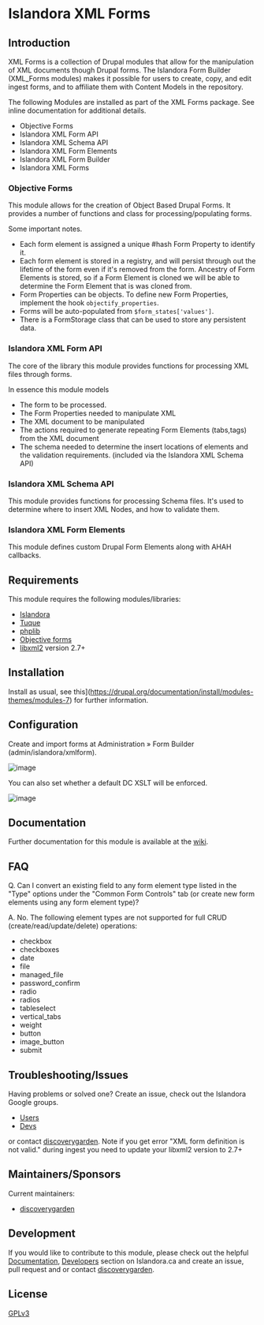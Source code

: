 # Islandora XML Forms

## Introduction

XML Forms is a collection of Drupal modules that allow for the manipulation of
XML documents though Drupal forms. The Islandora Form Builder
(XML_Forms modules) makes it possible for users to create, copy, and edit ingest
forms, and to affiliate them with Content Models in the repository.

The following Modules are installed as part of the XML Forms package. See inline
documentation for additional details.

* Objective Forms
* Islandora XML Form API
* Islandora XML Schema API
* Islandora XML Form Elements
* Islandora XML Form Builder
* Islandora XML Forms

### Objective Forms

This module allows for the creation of Object Based Drupal Forms. It provides a
number of functions and class for processing/populating forms.

Some important notes.

* Each form element is assigned a unique #hash Form Property to identify it.
* Each form element is stored in a registry, and will persist through out the
  lifetime of the form even if it's removed from the form. Ancestry of Form
  Elements is stored, so if a Form Element is cloned we will be able to
  determine the Form Element that is was cloned from.
* Form Properties can be objects. To define new Form Properties, implement the
  hook `objectify_properties`.
* Forms will be auto-populated from `$form_states['values']`.
* There is a FormStorage class that can be used to store any persistent data.

### Islandora XML Form API

The core of the library this module provides functions for processing XML files
through forms.

In essence this module models

* The form to be processed.
* The Form Properties needed to manipulate XML
* The XML document to be manipulated
* The actions required to generate repeating Form Elements (tabs,tags) from the
  XML document
* The schema needed to determine the insert locations of elements and the
  validation requirements. (included via the Islandora XML Schema API)

### Islandora XML Schema API

This module provides functions for processing Schema files. It's used to
determine where to insert XML Nodes, and how to validate them.

### Islandora XML Form Elements

This module defines custom Drupal Form Elements along with AHAH callbacks.

## Requirements

This module requires the following modules/libraries:

* [Islandora](https://github.com/islandora/islandora)
* [Tuque](https://github.com/islandora/tuque)
* [phplib](https://github.com/islandora/php_lib)
* [Objective forms](https://github.com/islandora/objective_forms)
* [libxml2](http://xmlsoft.org/) version 2.7+

## Installation

Install as usual, see
this](https://drupal.org/documentation/install/modules-themes/modules-7)
for further information.

## Configuration

Create and import forms at Administration » Form Builder
(admin/islandora/xmlform).

![image](https://cloud.githubusercontent.com/assets/2371345/9818577/b47086fe-587f-11e5-919c-fd98c5d637b6.png)

You can also set whether a default DC XSLT will be enforced.

![image](https://cloud.githubusercontent.com/assets/2371345/9818551/98ef94ce-587f-11e5-9d26-81bb18e45901.png)

## Documentation

Further documentation for this module is available at the
[wiki](https://wiki.duraspace.org/display/ISLANDORA/XML+Forms).

## FAQ

Q. Can I convert an existing field to any form element type listed in the "Type"
  options under the "Common Form Controls" tab (or create new form elements
  using any form element type)?

A. No. The following element types are not supported for full CRUD
  (create/read/update/delete) operations:

  * checkbox
  * checkboxes
  * date
  * file 
  * managed_file
  * password_confirm
  * radio
  * radios
  * tableselect
  * vertical_tabs
  * weight
  * button
  * image_button
  * submit

## Troubleshooting/Issues

Having problems or solved one? Create an issue, check out the Islandora Google
groups.

* [Users](https://groups.google.com/forum/?hl=en&fromgroups#!forum/islandora)
* [Devs](https://groups.google.com/forum/?hl=en&fromgroups#!forum/islandora-dev)

or contact [discoverygarden](http://support.discoverygarden.ca).
Note if you get error "XML form definition is not valid." during ingest you need
to update your libxml2 version to 2.7+

## Maintainers/Sponsors

Current maintainers:

* [discoverygarden](http://www.discoverygarden.ca)

## Development

If you would like to contribute to this module, please check out the helpful
[Documentation](https://github.com/Islandora/islandora/wiki#wiki-documentation-for-developers),
[Developers](http://islandora.ca/developers) section on Islandora.ca and create
an issue, pull request and or contact
[discoverygarden](http://support.discoverygarden.ca).

## License

[GPLv3](http://www.gnu.org/licenses/gpl-3.0.txt)
